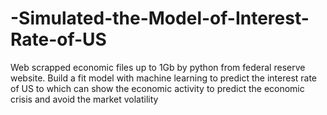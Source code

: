 # -Simulated-the-Model-of-Interest-Rate-of-US
Web scrapped economic files up to 1Gb by python from federal reserve website. Build a fit model with machine learning to predict the interest rate of US to which can show the economic activity to predict the economic crisis and avoid the market volatility
